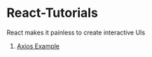 # React-Tutorials
React makes it painless to create interactive UIs

1. [Axios Example](https://github.com/georgioupanayiotis/React-Tutorials/blob/master/axios-example.js)
